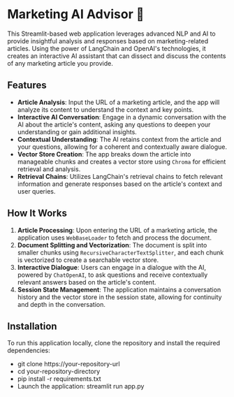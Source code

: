 # Marketing AI Advisor 🎯

This Streamlit-based web application leverages advanced NLP and AI to provide insightful analysis and responses based on marketing-related articles. Using the power of LangChain and OpenAI's technologies, it creates an interactive AI assistant that can dissect and discuss the contents of any marketing article you provide.

## Features

- **Article Analysis**: Input the URL of a marketing article, and the app will analyze its content to understand the context and key points.
- **Interactive AI Conversation**: Engage in a dynamic conversation with the AI about the article's content, asking any questions to deepen your understanding or gain additional insights.
- **Contextual Understanding**: The AI retains context from the article and your questions, allowing for a coherent and contextually aware dialogue.
- **Vector Store Creation**: The app breaks down the article into manageable chunks and creates a vector store using `Chroma` for efficient retrieval and analysis.
- **Retrieval Chains**: Utilizes LangChain's retrieval chains to fetch relevant information and generate responses based on the article's context and user queries.

## How It Works

1. **Article Processing**: Upon entering the URL of a marketing article, the application uses `WebBaseLoader` to fetch and process the document.
2. **Document Splitting and Vectorization**: The document is split into smaller chunks using `RecursiveCharacterTextSplitter`, and each chunk is vectorized to create a searchable vector store.
3. **Interactive Dialogue**: Users can engage in a dialogue with the AI, powered by `ChatOpenAI`, to ask questions and receive contextually relevant answers based on the article's content.
4. **Session State Management**: The application maintains a conversation history and the vector store in the session state, allowing for continuity and depth in the conversation.

## Installation

To run this application locally, clone the repository and install the required dependencies:

- git clone https://your-repository-url
- cd your-repository-directory
- pip install -r requirements.txt
- Launch the application: streamlit run app.py
